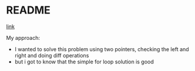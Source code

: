# README

[link](https://leetcode.com/problems/two-sum/)

My approach: 
- I wanted to solve this problem using two pointers, checking the left and right and doing diff operations
- but i got to know that the simple for loop solution is good 